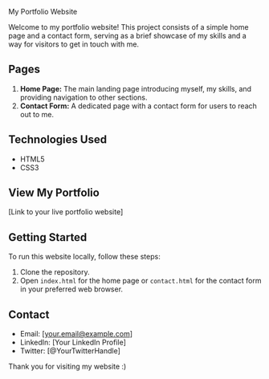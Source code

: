 My Portfolio Website

Welcome to my portfolio website! This project consists of a simple home page and a contact form, serving as a brief showcase of my skills and a way for visitors to get in touch with me.

## Pages
1. **Home Page:** The main landing page introducing myself, my skills, and providing navigation to other sections.
2. **Contact Form:** A dedicated page with a contact form for users to reach out to me.

## Technologies Used
- HTML5
- CSS3

## View My Portfolio
[Link to your live portfolio website]


## Getting Started
To run this website locally, follow these steps:
1. Clone the repository.
2. Open `index.html` for the home page or `contact.html` for the contact form in your preferred web browser.



## Contact
- Email: [your.email@example.com]
- LinkedIn: [Your LinkedIn Profile]
- Twitter: [@YourTwitterHandle]

Thank you for visiting my website :) 
